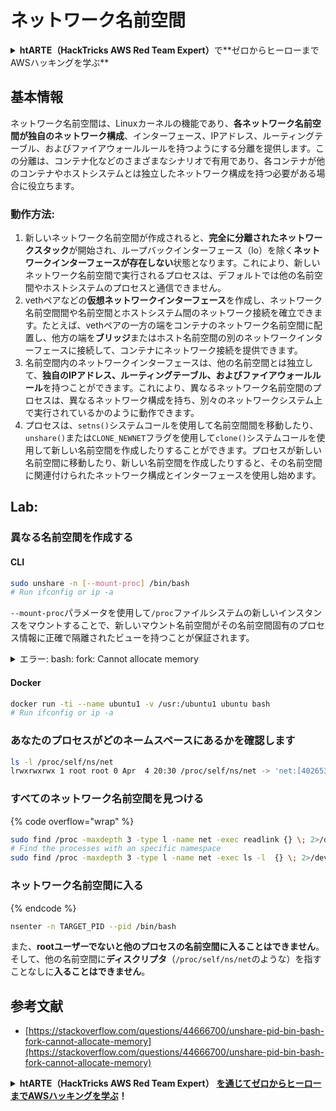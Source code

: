 # ネットワーク名前空間

<details>

<summary><strong>htARTE（HackTricks AWS Red Team Expert）</strong>で**ゼロからヒーローまでAWSハッキングを学ぶ**</summary>

HackTricksをサポートする他の方法:

- **HackTricksで企業を宣伝**したい場合や**HackTricksをPDFでダウンロード**したい場合は、[**SUBSCRIPTION PLANS**](https://github.com/sponsors/carlospolop)をチェックしてください！
- [**公式PEASS＆HackTricksスワッグ**](https://peass.creator-spring.com)を入手する
- [**The PEASS Family**](https://opensea.io/collection/the-peass-family)を発見し、独占的な[**NFTs**](https://opensea.io/collection/the-peass-family)のコレクションを見つける
- 💬 [**Discordグループ**](https://discord.gg/hRep4RUj7f)に参加するか、[**telegramグループ**](https://t.me/peass)に参加するか、**Twitter** 🐦 [**@carlospolopm**](https://twitter.com/carlospolopm)をフォローする
- **ハッキングトリックを共有するには、** [**HackTricks**](https://github.com/carlospolop/hacktricks)と[**HackTricks Cloud**](https://github.com/carlospolop/hacktricks-cloud)のGitHubリポジトリにPRを提出してください。

</details>

## 基本情報

ネットワーク名前空間は、Linuxカーネルの機能であり、**各ネットワーク名前空間が独自のネットワーク構成**、インターフェース、IPアドレス、ルーティングテーブル、およびファイアウォールルールを持つようにする分離を提供します。この分離は、コンテナ化などのさまざまなシナリオで有用であり、各コンテナが他のコンテナやホストシステムとは独立したネットワーク構成を持つ必要がある場合に役立ちます。

### 動作方法:

1. 新しいネットワーク名前空間が作成されると、**完全に分離されたネットワークスタック**が開始され、ループバックインターフェース（lo）を除く**ネットワークインターフェースが存在しない**状態となります。これにより、新しいネットワーク名前空間で実行されるプロセスは、デフォルトでは他の名前空間やホストシステムのプロセスと通信できません。
2. vethペアなどの**仮想ネットワークインターフェース**を作成し、ネットワーク名前空間間や名前空間とホストシステム間のネットワーク接続を確立できます。たとえば、vethペアの一方の端をコンテナのネットワーク名前空間に配置し、他方の端を**ブリッジ**またはホスト名前空間の別のネットワークインターフェースに接続して、コンテナにネットワーク接続を提供できます。
3. 名前空間内のネットワークインターフェースは、他の名前空間とは独立して、**独自のIPアドレス、ルーティングテーブル、およびファイアウォールルール**を持つことができます。これにより、異なるネットワーク名前空間のプロセスは、異なるネットワーク構成を持ち、別々のネットワークシステム上で実行されているかのように動作できます。
4. プロセスは、`setns()`システムコールを使用して名前空間間を移動したり、`unshare()`または`CLONE_NEWNET`フラグを使用して`clone()`システムコールを使用して新しい名前空間を作成したりすることができます。プロセスが新しい名前空間に移動したり、新しい名前空間を作成したりすると、その名前空間に関連付けられたネットワーク構成とインターフェースを使用し始めます。

## Lab:

### 異なる名前空間を作成する

#### CLI
```bash
sudo unshare -n [--mount-proc] /bin/bash
# Run ifconfig or ip -a
```
`--mount-proc`パラメータを使用して`/proc`ファイルシステムの新しいインスタンスをマウントすることで、新しいマウント名前空間がその名前空間固有のプロセス情報に正確で隔離されたビューを持つことが保証されます。

<details>

<summary>エラー: bash: fork: Cannot allocate memory</summary>

`-f`オプションなしで`unshare`を実行すると、Linuxが新しいPID（プロセスID）名前空間を処理する方法によりエラーが発生します。主要な詳細と解決策は以下に示されています:

1. **問題の説明**:
- Linuxカーネルは、`unshare`システムコールを使用してプロセスが新しい名前空間を作成することを許可します。ただし、新しいPID名前空間の作成を開始するプロセス（「unshare」プロセスと呼ばれる）は、新しい名前空間に入りません。その子プロセスのみが入ります。
- `%unshare -p /bin/bash%`を実行すると、`/bin/bash`が`unshare`と同じプロセスで開始されます。その結果、`/bin/bash`とその子プロセスは元のPID名前空間にあります。
- 新しい名前空間内の`/bin/bash`の最初の子プロセスはPID 1になります。このプロセスが終了すると、他のプロセスがいない場合、孤児プロセスを引き取る特別な役割を持つPID 1により、その名前空間のクリーンアップがトリガーされます。その後、Linuxカーネルはその名前空間でPIDの割り当てを無効にします。

2. **結果**:
- 新しい名前空間内のPID 1の終了により、`PIDNS_HASH_ADDING`フラグのクリーニングが行われます。これにより、新しいプロセスを作成する際に`alloc_pid`関数が新しいPIDを割り当てられなくなり、「Cannot allocate memory」エラーが発生します。

3. **解決策**:
- `unshare`に`-f`オプションを使用することで問題を解決できます。このオプションにより、`unshare`は新しいPID名前空間を作成した後に新しいプロセスをフォークします。
- `%unshare -fp /bin/bash%`を実行すると、`unshare`コマンド自体が新しい名前空間でPID 1になります。その後、`/bin/bash`とその子プロセスはこの新しい名前空間内に安全に含まれ、PID 1の早期終了を防ぎ、通常のPID割り当てを可能にします。

`unshare`が`-f`フラグで実行されることを確認することで、新しいPID名前空間が正しく維持され、`/bin/bash`とそのサブプロセスがメモリ割り当てエラーに遭遇することなく動作するようになります。

</details>

#### Docker
```bash
docker run -ti --name ubuntu1 -v /usr:/ubuntu1 ubuntu bash
# Run ifconfig or ip -a
```
### &#x20;あなたのプロセスがどのネームスペースにあるかを確認します
```bash
ls -l /proc/self/ns/net
lrwxrwxrwx 1 root root 0 Apr  4 20:30 /proc/self/ns/net -> 'net:[4026531840]'
```
### すべてのネットワーク名前空間を見つける

{% code overflow="wrap" %}
```bash
sudo find /proc -maxdepth 3 -type l -name net -exec readlink {} \; 2>/dev/null | sort -u | grep "net:"
# Find the processes with an specific namespace
sudo find /proc -maxdepth 3 -type l -name net -exec ls -l  {} \; 2>/dev/null | grep <ns-number>
```
### ネットワーク名前空間に入る

{% endcode %}
```bash
nsenter -n TARGET_PID --pid /bin/bash
```
また、**rootユーザーでないと他のプロセスの名前空間に入ることはできません**。そして、他の名前空間に**ディスクリプタ**（`/proc/self/ns/net`のような）を指すことなしに**入ることはできません**。

## 参考文献
* [https://stackoverflow.com/questions/44666700/unshare-pid-bin-bash-fork-cannot-allocate-memory](https://stackoverflow.com/questions/44666700/unshare-pid-bin-bash-fork-cannot-allocate-memory)

<details>

<summary><strong>htARTE（HackTricks AWS Red Team Expert）</strong> <a href="https://training.hacktricks.xyz/courses/arte"><strong>を通じてゼロからヒーローまでAWSハッキングを学ぶ</strong></a><strong>！</strong></summary>

HackTricksをサポートする他の方法：

* **HackTricksで企業を宣伝したい**または**HackTricksをPDFでダウンロードしたい**場合は、[**SUBSCRIPTION PLANS**](https://github.com/sponsors/carlospolop)をチェックしてください！
* [**公式PEASS＆HackTricksスウォッグ**](https://peass.creator-spring.com)を手に入れる
* [**The PEASS Family**](https://opensea.io/collection/the-peass-family)を発見し、独占的な[**NFTs**](https://opensea.io/collection/the-peass-family)のコレクションを見つける
* 💬 [**Discordグループ**](https://discord.gg/hRep4RUj7f)または[**telegramグループ**](https://t.me/peass)に**参加**するか、**Twitter** 🐦 [**@carlospolopm**](https://twitter.com/carlospolopm)で**フォロー**する。
* **HackTricks**と[**HackTricks Cloud**](https://github.com/carlospolop/hacktricks-cloud)のGitHubリポジトリにPRを提出して、**あなたのハッキングテクニックを共有**してください。

</details>
